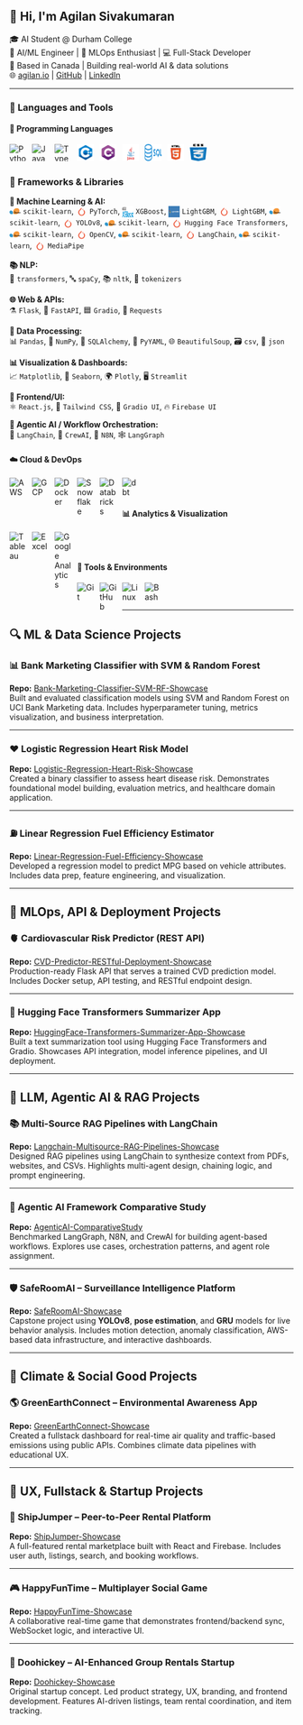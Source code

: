 ## 👋 Hi, I'm Agilan Sivakumaran

🎓 AI Student @ Durham College  
🚀 AI/ML Engineer | 🤖 MLOps Enthusiast | 💻 Full-Stack Developer  
📍 Based in Canada | Building real-world AI & data solutions  
🌐 [agilan.io](https://agilan.io) | [GitHub](https://github.com/agilancan) | [LinkedIn](https://www.linkedin.com/in/agilan-sivakumaran/)

---

### 🧰 Languages and Tools

#### 💬 Programming Languages  
<img align="left" alt="Python" width="30" height="30" style="padding-right:10px;" src="https://cdn.jsdelivr.net/gh/devicons/devicon/icons/python/python-plain.svg" />
<img align="left" alt="JavaScript" width="30" height="30" style="padding-right:10px;" src="https://cdn.jsdelivr.net/gh/devicons/devicon/icons/javascript/javascript-plain.svg" />
<img align="left" alt="TypeScript" width="30" height="30" style="padding-right:10px;" src="https://cdn.jsdelivr.net/gh/devicons/devicon/icons/typescript/typescript-plain.svg" />
<img align="left" alt="C++" width="30" height="30" style="padding-right:10px;" src="assets/imgbin_0b849c72f38362fe12072a4916660013.png" />
<img align="left" alt="C#" width="30" height="30" style="padding-right:10px;" src="assets/imgbin_51fd37208a8c9cfd835f5fb071888f83.png" />
<img align="left" alt="Java" width="30" height="30" style="padding-right:10px;" src="assets/116b2031504512d0ae7733f6d4a830f8.png" />
<img align="left" alt="SQL" width="30" height="30" style="padding-right:10px;" src="assets/Daco_2563210.png" />
<img align="left" alt="HTML" width="30" height="30" style="padding-right:10px;" src="assets/pngegg (3).png" />
<img align="left" alt="CSS" width="30" height="30" style="padding-right:10px;" src="assets/3ff54c1ccf2ac48e954780808f3c6072.png" />
<br><br>

### 🔧 Frameworks & Libraries

**🧠 Machine Learning & AI:**  
<img src="assets/4dbe55349370967b11ed785ed7ae9e0f.png" alt="scikit-learn" width="20" height="20" style="vertical-align: middle; margin-right: 4px;" />`scikit-learn`, <img src="assets/clipart4769276.png" alt="PyTorch" width="20" height="20" style="vertical-align: middle; margin-right: 4px;" />`PyTorch`, <img src="assets/pngaaa.com-9075823.png" alt="XGBoost" width="20" height="20" style="vertical-align: middle; margin-right: 4px;" />`XGBoost`, <img src="assets/lightgbm-logo-177B8D9AAD-seeklogo.com.png" alt="LightGBM" width="20" height="20" style="vertical-align: middle; margin-right: 4px;" />`LightGBM`, <img src="assets/clipart4769276.png" alt="PyTorch" width="20" height="20" style="vertical-align: middle; margin-right: 4px;" />`LightGBM`, <img src="assets/4dbe55349370967b11ed785ed7ae9e0f.png" alt="scikit-learn" width="20" height="20" style="vertical-align: middle; margin-right: 4px;" />`scikit-learn`, <img src="assets/clipart4769276.png" alt="PyTorch" width="20" height="20" style="vertical-align: middle; margin-right: 4px;" />`YOLOv8`, <img src="assets/4dbe55349370967b11ed785ed7ae9e0f.png" alt="scikit-learn" width="20" height="20" style="vertical-align: middle; margin-right: 4px;" />`scikit-learn`, <img src="assets/clipart4769276.png" alt="PyTorch" width="20" height="20" style="vertical-align: middle; margin-right: 4px;" />`Hugging Face Transformers`, <img src="assets/4dbe55349370967b11ed785ed7ae9e0f.png" alt="scikit-learn" width="20" height="20" style="vertical-align: middle; margin-right: 4px;" />`scikit-learn`, <img src="assets/clipart4769276.png" alt="PyTorch" width="20" height="20" style="vertical-align: middle; margin-right: 4px;" />`OpenCV`, <img src="assets/4dbe55349370967b11ed785ed7ae9e0f.png" alt="scikit-learn" width="20" height="20" style="vertical-align: middle; margin-right: 4px;" />`scikit-learn`, <img src="assets/clipart4769276.png" alt="PyTorch" width="20" height="20" style="vertical-align: middle; margin-right: 4px;" />`LangChain`, <img src="assets/4dbe55349370967b11ed785ed7ae9e0f.png" alt="scikit-learn" width="20" height="20" style="vertical-align: middle; margin-right: 4px;" />`scikit-learn`, <img src="assets/clipart4769276.png" alt="PyTorch" width="20" height="20" style="vertical-align: middle; margin-right: 4px;" />`MediaPipe`

**📚 NLP:**  
🧠 `transformers`, 🔤 `spaCy`, 📚 `nltk`, 🧩 `tokenizers`

**🌐 Web & APIs:**  
⚗️ `Flask`, 🐍 `FastAPI`, 🟦 `Gradio`, 🔗 `Requests`

**🧮 Data Processing:**  
📊 `Pandas`, 🔢 `NumPy`, 🧬 `SQLAlchemy`, 📄 `PyYAML`, 🌐 `BeautifulSoup`, 🗃️ `csv`, 🔣 `json`

**📊 Visualization & Dashboards:**  
📈 `Matplotlib`, 🎨 `Seaborn`, 🌍 `Plotly`, 🖥️ `Streamlit`

**🎨 Frontend/UI:**  
⚛️ `React.js`, 🎨 `Tailwind CSS`, 🧊 `Gradio UI`, 🔥 `Firebase UI`

**🤖 Agentic AI / Workflow Orchestration:**  
🧠 `LangChain`, 👥 `CrewAI`, 🔄 `N8N`, 🕸️ `LangGraph`


#### ☁️ Cloud & DevOps  
<img align="left" alt="AWS" width="30px" style="padding-right:10px;" src="https://cdn.jsdelivr.net/gh/devicons/devicon/icons/amazonwebservices/amazonwebservices-original.svg" />
<img align="left" alt="GCP" width="30px" style="padding-right:10px;" src="https://cdn.jsdelivr.net/gh/devicons/devicon/icons/googlecloud/googlecloud-original.svg" />
<img align="left" alt="Docker" width="30px" style="padding-right:10px;" src="https://cdn.jsdelivr.net/gh/devicons/devicon/icons/docker/docker-original.svg" />
<img align="left" alt="Snowflake" width="30px" style="padding-right:10px;" src="https://seeklogo.com/images/S/snowflake-logo-CE26EDDB1B-seeklogo.com.png" />
<img align="left" alt="Databricks" width="30px" style="padding-right:10px;" src="https://avatars.githubusercontent.com/u/55258172?s=200&v=4" />
<img align="left" alt="dbt" width="30px" style="padding-right:10px;" src="https://avatars.githubusercontent.com/u/36362133?s=200&v=4" />
<br><br>

#### 📊 Analytics & Visualization  
<img align="left" alt="Tableau" width="30px" style="padding-right:10px;" src="https://upload.wikimedia.org/wikipedia/commons/4/4b/Tableau_Logo.png" />
<img align="left" alt="Excel" width="30px" style="padding-right:10px;" src="https://cdn.jsdelivr.net/gh/devicons/devicon/icons/windows/windows-original.svg" />
<img align="left" alt="Google Analytics" width="30px" style="padding-right:10px;" src="https://www.gstatic.com/analytics-suite/header/suite/v2/ic_analytics.svg" />
<br><br>

#### 🧰 Tools & Environments  
<img align="left" alt="Git" width="30px" style="padding-right:10px;" src="https://cdn.jsdelivr.net/gh/devicons/devicon/icons/git/git-original.svg" />
<img align="left" alt="GitHub" width="30px" style="padding-right:10px;" src="https://cdn.jsdelivr.net/gh/devicons/devicon/icons/github/github-original.svg" />
<img align="left" alt="Linux" width="30px" style="padding-right:10px;" src="https://cdn.jsdelivr.net/gh/devicons/devicon/icons/linux/linux-original.svg" />
<img align="left" alt="Bash" width="30px" style="padding-right:10px;" src="https://cdn.jsdelivr.net/gh/devicons/devicon/icons/bash/bash-original.svg" />
<br><br>

---

## 🔍 ML & Data Science Projects

### 📊 Bank Marketing Classifier with SVM & Random Forest  
**Repo:** [Bank-Marketing-Classifier-SVM-RF-Showcase](https://github.com/agilancan/Bank-Marketing-Classifier-SVM-RF-Showcase)  
Built and evaluated classification models using SVM and Random Forest on UCI Bank Marketing data. Includes hyperparameter tuning, metrics visualization, and business interpretation.

---

### ❤️ Logistic Regression Heart Risk Model  
**Repo:** [Logistic-Regression-Heart-Risk-Showcase](https://github.com/agilancan/Logistic-Regression-Heart-Risk-Showcase)  
Created a binary classifier to assess heart disease risk. Demonstrates foundational model building, evaluation metrics, and healthcare domain application.

---

### ⛽ Linear Regression Fuel Efficiency Estimator  
**Repo:** [Linear-Regression-Fuel-Efficiency-Showcase](https://github.com/agilancan/Linear-Regression-Fuel-Efficiency-Showcase)  
Developed a regression model to predict MPG based on vehicle attributes. Includes data prep, feature engineering, and visualization.

---

## 🧱 MLOps, API & Deployment Projects

### 🫀 Cardiovascular Risk Predictor (REST API)  
**Repo:** [CVD-Predictor-RESTful-Deployment-Showcase](https://github.com/agilancan/CVD-Predictor-RESTful-Deployment-Showcase)  
Production-ready Flask API that serves a trained CVD prediction model. Includes Docker setup, API testing, and RESTful endpoint design.

---

### 📝 Hugging Face Transformers Summarizer App  
**Repo:** [HuggingFace-Transformers-Summarizer-App-Showcase](https://github.com/agilancan/HuggingFace-Transformers-Summarizer-App-Showcase)  
Built a text summarization tool using Hugging Face Transformers and Gradio. Showcases API integration, model inference pipelines, and UI deployment.

---

## 🧠 LLM, Agentic AI & RAG Projects

### 📚 Multi-Source RAG Pipelines with LangChain  
**Repo:** [Langchain-Multisource-RAG-Pipelines-Showcase](https://github.com/agilancan/Langchain-Multisource-RAG-Pipelines-Showcase)  
Designed RAG pipelines using LangChain to synthesize context from PDFs, websites, and CSVs. Highlights multi-agent design, chaining logic, and prompt engineering.

---

### 🤖 Agentic AI Framework Comparative Study  
**Repo:** [AgenticAI-ComparativeStudy](https://github.com/agilancan/AgenticAI-ComparativeStudy)  
Benchmarked LangGraph, N8N, and CrewAI for building agent-based workflows. Explores use cases, orchestration patterns, and agent role assignment.

---

### 🛡️ SafeRoomAI – Surveillance Intelligence Platform  
**Repo:** [SafeRoomAI-Showcase](https://github.com/agilancan/SafeRoomAI-Showcase)  
Capstone project using **YOLOv8**, **pose estimation**, and **GRU** models for live behavior analysis. Includes motion detection, anomaly classification, AWS-based data infrastructure, and interactive dashboards.

---

## 🌿 Climate & Social Good Projects

### 🌎 GreenEarthConnect – Environmental Awareness App  
**Repo:** [GreenEarthConnect-Showcase](https://github.com/agilancan/GreenEarthConnect-Showcase)  
Created a fullstack dashboard for real-time air quality and traffic-based emissions using public APIs. Combines climate data pipelines with educational UX.

---

## 🎨 UX, Fullstack & Startup Projects

### 🚢 ShipJumper – Peer-to-Peer Rental Platform  
**Repo:** [ShipJumper-Showcase](https://github.com/agilancan/ShipJumper-Showcase)  
A full-featured rental marketplace built with React and Firebase. Includes user auth, listings, search, and booking workflows.

---

### 🎮 HappyFunTime – Multiplayer Social Game  
**Repo:** [HappyFunTime-Showcase](https://github.com/agilancan/HappyFunTime-Showcase)  
A collaborative real-time game that demonstrates frontend/backend sync, WebSocket logic, and interactive UI.

---

### 📱 Doohickey – AI-Enhanced Group Rentals Startup  
**Repo:** [Doohickey-Showcase](https://github.com/agilancan/Doohickey-Showcase)  
Original startup concept. Led product strategy, UX, branding, and frontend development. Features AI-driven listings, team rental coordination, and item tracking.
